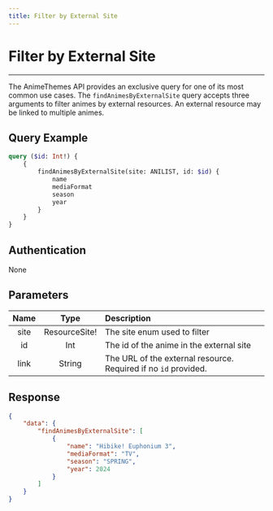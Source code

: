 ```yaml
---
title: Filter by External Site
---
```


# Filter by External Site

---

The AnimeThemes API provides an exclusive query for one of its most common use cases.
The `findAnimesByExternalSite` query accepts three arguments to filter animes by external resources.
An external resource may be linked to multiple animes.

## Query Example

```graphql
query ($id: Int!) {
    {
        findAnimesByExternalSite(site: ANILIST, id: $id) {
            name
            mediaFormat
            season
            year
        }
    }
}
```

## Authentication

None

## Parameters

| Name  | Type          | Description                                                       |
| :---: | :-----------: | :---------------------------------------------------------------- |
| site  | ResourceSite! | The site enum used to filter                                      |
| id    | Int           | The id of the anime in the external site                          |
| link  | String        | The URL of the external resource. Required if no `id` provided.   |

## Response

```json
{
    "data": {
        "findAnimesByExternalSite": [
            {
                "name": "Hibike! Euphonium 3",
                "mediaFormat": "TV",
                "season": "SPRING",
                "year": 2024
            }
        ]
    }
}
```